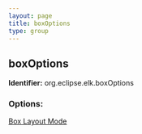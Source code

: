 ```yaml
---
layout: page
title: boxOptions
type: group
---
```

## boxOptions

**Identifier:** org.eclipse.elk.boxOptions

### Options:

[Box Layout Mode](org-eclipse-elk-boxOptions-packingMode)
